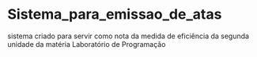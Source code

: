# Sistema_para_emissao_de_atas
sistema criado para servir como nota da medida de eficiência da segunda unidade da matéria Laboratório de Programação
